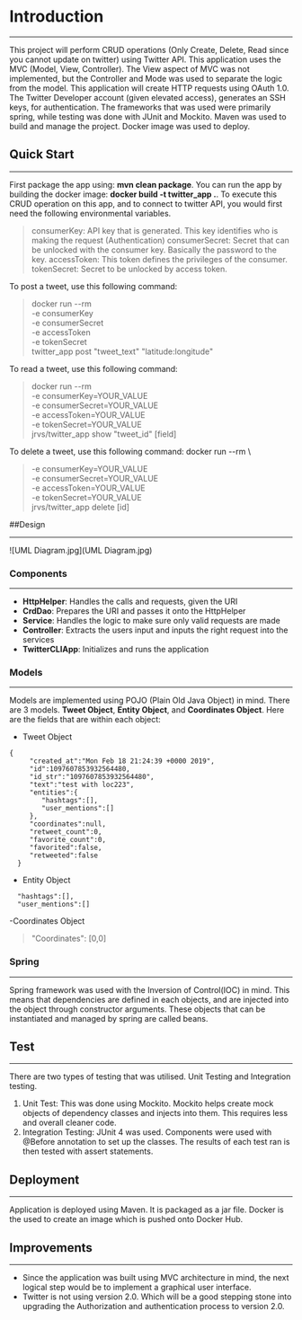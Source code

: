 # Introduction

---
This project will perform CRUD operations (Only Create, Delete, Read since you cannot update on twitter) using Twitter API. This application uses the 
MVC (Model, View, Controller). The View aspect of MVC was not implemented, but the Controller and Mode was used to separate the logic from the model. 
This application will create HTTP requests using OAuth 1.0. The Twitter Developer account (given elevated access), generates an SSH keys, for authentication.
The frameworks that was used were primarily spring, while testing was done with JUnit and Mockito. Maven was used to build and manage the project.
Docker image was used to deploy. 

## Quick Start

---

First package the app using: **mvn clean package**. You can run the app by building the docker image: **docker build -t twitter_app .**.
To execute this CRUD operation on this app, and to connect to twitter API, you would first need the following environmental variables.
>consumerKey: API key that is generated. This key identifies who is making the request (Authentication)
> consumerSecret: Secret that can be unlocked with the consumer key. Basically the password to the key.
> accessToken: This token defines the privileges of the consumer.
> tokenSecret: Secret to be unlocked by access token.

To post a tweet, use this following command: 
>docker run --rm \
>-e consumerKey \
>-e consumerSecret \
>-e accessToken \
>-e tokenSecret \
>twitter_app post "tweet_text" "latitude:longitude"

To read a tweet, use this following command:
> docker run --rm \
>-e consumerKey=YOUR_VALUE \
>-e consumerSecret=YOUR_VALUE \
>-e accessToken=YOUR_VALUE \
>-e tokenSecret=YOUR_VALUE \
>jrvs/twitter_app show "tweet_id" [field]

To delete a tweet, use this following command:
docker run --rm \
>-e consumerKey=YOUR_VALUE \
>-e consumerSecret=YOUR_VALUE \
>-e accessToken=YOUR_VALUE \
>-e tokenSecret=YOUR_VALUE \
>jrvs/twitter_app delete [id]


##Design

---

![UML Diagram.jpg](UML Diagram.jpg)

### Components

---

- **HttpHelper**: Handles the calls and requests, given the URI
- **CrdDao**: Prepares the URI and passes it onto the HttpHelper
- **Service**: Handles the logic to make sure only valid requests are made
- **Controller**: Extracts the users input and inputs the right request into the services
- **TwitterCLIApp**: Initializes and runs the application

### Models

---

Models are implemented using POJO (Plain Old Java Object) in mind. There are 3 models. **Tweet Object**, **Entity Object**, and **Coordinates Object**.
Here are the fields that are within each object:

- Tweet Object
```
{
     "created_at":"Mon Feb 18 21:24:39 +0000 2019",
     "id":1097607853932564480,
     "id_str":"1097607853932564480",
     "text":"test with loc223",
     "entities":{
        "hashtags":[],      
        "user_mentions":[]  
     },
     "coordinates":null,   
     "retweet_count":0,
     "favorite_count":0,
     "favorited":false,
     "retweeted":false
  }
```

- Entity Object
```
  "hashtags":[],      
  "user_mentions":[] 
```

-Coordinates Object
> "Coordinates": [0,0]


### Spring

---

Spring framework was used with the Inversion of Control(IOC) in mind. This means that dependencies are defined in each objects, and are injected into
the object through constructor arguments. These objects that can be instantiated and managed by spring are called beans. 

## Test

---

There are two types of testing that was utilised. Unit Testing and Integration testing. 

1. Unit Test: This was done using Mockito. Mockito helps create mock objects of dependency classes and injects into them. This requires less and overall cleaner code.
2. Integration Testing: JUnit 4 was used. Components were used with @Before annotation to set up the classes. The results of each test ran is then tested with assert statements.

## Deployment

---

Application is deployed using Maven. It is packaged as a jar file. Docker is the used to create an image which is pushed onto Docker Hub. 

## Improvements

---

- Since the application was built using MVC architecture in mind, the next logical step would be to implement a graphical user interface. 
- Twitter is not using version 2.0. Which will be a good stepping stone into upgrading the Authorization and authentication process to version 2.0.
